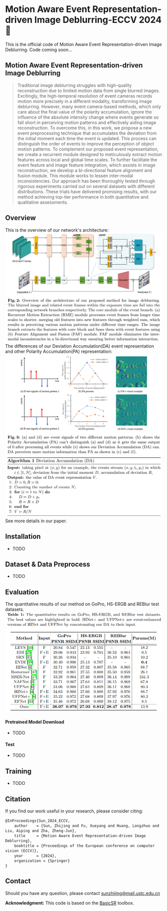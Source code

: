 # Motion Aware Event Representation-driven Image Deblurring-ECCV 2024🫶
This is the official code of Motion Aware Event Representation-driven Image Deblurring.
Code coming soon...

## Motion Aware Event Representation-driven Image Deblurring
> Traditional image deblurring struggles with high-quality reconstruction due to limited motion data from single blurred images. Excitingly, the high-temporal resolution of event cameras records motion
more precisely in a different modality, transforming image deblurring.
However, many event camera-based methods, which only care about the
final value of the polarity accumulation, ignore the influence of the absolute intensity change where events generate so fall short in perceiving
motion patterns and effectively aiding image reconstruction. To overcome
this, in this work, we propose a new event preprocessing technique that
accumulates the deviation from the initial moment each time the event is
updated. This process can distinguish the order of events to improve the
perception of object motion patterns. To complement our proposed event
representation, we create a recurrent module designed to meticulously
extract motion features across local and global time scales. To further
facilitate the event feature and image feature integration, which assists in
image reconstruction, we develop a bi-directional feature alignment and
fusion module. This module works to lessen inter-modal inconsistencies.
Our approach has been thoroughly tested through rigorous experiments
carried out on several datasets with different distributions. These trials have delivered promising results, with our method achieving top-tier
performance in both quantitative and qualitative assessments.

## Overview

This is the overview of our network's architecture:
![image](https://github.com/ZhijingS/DA_event_deblur/blob/main/network.png)
The differences of our Deviation Accumulation(DA) event representation and other Polarity Accumulation(PA) representation:
![image](https://github.com/ZhijingS/DA_event_deblur/blob/main/DArep.png)
![image](https://github.com/ZhijingS/DA_event_deblur/blob/main/algo.png)
See more details in our paper.

## Installation

- TODO

## Dataset & Data Preprocess

- TODO

## Evaluation
The quantitative results of our method on GoPro, HS-ERGB and REBlur test datasets.
![image](https://github.com/ZhijingS/DA_event_deblur/blob/main/expres.png)
#### Pretrained Model Download 

- TODO

#### Test

- TODO

## Training

- TODO

## Citation

If you find our work useful in your research, please consider citing:

```
@InProceedings{Sun_2024_ECCV,
    author    = {Sun, Zhijing and Fu, Xueyang and Huang, Longzhuo and Liu, Aiping and Zha, Zheng-Jun},
    title     = {Motion Aware Event Representation-driven Image Deblurring},
    booktitle = {Proceedings of the European conference on computer vision (ECCV)},
    year      = {2024},
    organization = {Springer}
}
```

## Contact

Should you have any question, please contact [sunzhijing@mail.ustc.edu.cn](sunzhijing@mail.ustc.edu.cn)

**Acknowledgment:** This code is based on the [BasicSR](https://github.com/xinntao/BasicSR) toolbox.
